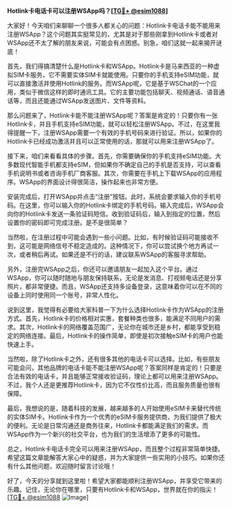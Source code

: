 **Hotlink卡电话卡可以注册WSApp吗？[[TG💪+ @esim1088](https://t.me/s/esim1088)]**

大家好！今天咱们来聊聊一个很多人都关心的问题：Hotlink卡电话卡能不能用来注册WSApp？这个问题其实挺常见的，尤其是对于那些刚拿到Hotlink卡或者对WSApp还不太了解的朋友来说，可能会有点困惑。别急，咱们这就一起来揭开谜底！

首先，我们得搞清楚什么是Hotlink卡和WSApp。Hotlink卡是马来西亚的一种虚拟SIM卡服务，它不需要实体SIM卡就能使用。只要你的手机支持eSIM功能，就可以直接激活并使用Hotlink的服务。而WSApp呢，它是基于WSChat的一个应用，类似于微信这样的即时通讯工具。它的主要功能包括聊天、视频通话、语音通话等，而且还能通过WSApp发送图片、文件等资料。

那么问题来了，Hotlink卡能不能注册WSApp呢？答案是肯定的！只要你有一张Hotlink卡，并且手机支持eSIM功能，就可以轻松注册WSApp。不过，在这里我得提醒一下，注册WSApp需要一个有效的手机号码来进行验证。所以，如果你的Hotlink卡已经成功激活并且可以正常使用的话，那就可以用来注册WSApp了。

接下来，咱们来看看具体的步骤。首先，你需要确保你的手机支持eSIM功能。大多数现代智能手机都支持eSIM，但如果你不确定自己的手机是否支持，可以查看手机说明书或者咨询手机厂商客服。其次，你需要在手机上下载WSApp的应用程序。WSApp的界面设计得很简洁，操作起来也非常方便。

安装完成后，打开WSApp并点击“注册”按钮。此时，系统会要求输入你的手机号码。在这里，你可以输入你的Hotlink卡绑定的手机号码。输入完成后，WSApp会向你的Hotlink卡发送一条验证码短信。收到验证码后，输入到指定的位置，然后设置你的密码即可完成注册。是不是很简单？

当然啦，在注册过程中可能会遇到一些小问题。比如，有时候验证码可能接收不到，这可能是网络信号不稳定造成的。这种情况下，你可以尝试换个地方再试一次，或者稍后再试。如果还是不行的话，建议联系WSApp的客服寻求帮助。

另外，注册完WSApp之后，你还可以邀请朋友一起加入这个平台。通过WSApp，你可以随时随地与朋友保持联系，无论是发消息、打视频电话还是分享照片，都非常便捷。而且，WSApp还支持多设备登录，这意味着你可以在不同的设备上同时使用同一个账号，非常人性化。

说到这里，我觉得有必要给大家科普一下为什么选择Hotlink卡作为WSApp的注册方式。首先，Hotlink卡的价格相对实惠，套餐种类也很多，能满足不同用户的需求。其次，Hotlink卡的网络覆盖范围广，无论你在城市还是乡村，都能享受到稳定的网络连接。最后，Hotlink卡的操作简单，即使是初次接触eSIM卡的用户也能快速上手。

当然啦，除了Hotlink卡之外，还有很多其他的电话卡可以选择。比如，有些朋友可能会问，其他品牌的电话卡能不能注册WSApp呢？答案同样是肯定的！只要是合法有效的电话卡，并且能够正常接收验证码，理论上都可以用来注册WSApp。不过，我个人还是更推荐Hotlink卡，因为它不仅性价比高，而且服务质量也很有保障。

最后，我想说的是，随着科技的发展，越来越多的人开始使用eSIM卡来替代传统的实体SIM卡。Hotlink卡作为一个优秀的eSIM卡服务提供商，为我们提供了极大的便利。无论是日常沟通还是商务往来，Hotlink卡都能满足我们的需求。而WSApp作为一个新兴的社交平台，也为我们的生活增添了更多的可能性。

总之，Hotlink卡电话卡完全可以用来注册WSApp，而且整个过程非常简单快捷。希望这篇文章能解答大家心中的疑惑，并为大家提供一些实用的小技巧。如果你还有什么其他问题，欢迎随时留言讨论哦！

好了，今天的分享就到这里啦！希望大家都能顺利注册WSApp，并享受它带来的乐趣。记住，无论你在哪里，只要有Hotlink卡和WSApp，世界就在你的指尖！[[TG💪+ @esim1088](https://t.me/s/esim1088) ![Image](https://i.postimg.cc/4NQfJmqS/Snipaste-2025-05-13-00-14-12.png)]